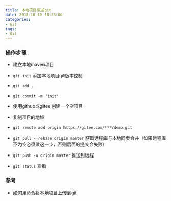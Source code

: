 ```yaml
---
title: 本地项目推送git
date: 2018-10-10 18:33:00
categories:
- Git
tags: 
- Git
---
```


### 操作步骤

+ 建立本地maven项目

+ `git init` 添加本地项目git版本控制

+ `git add .` 

+ `git commit -m 'init'`

+ 使用github或gitee 创建一个空项目

+ 复制项目的地址

+ `git remote add origin https://gitee.com/***/demo.git`

+ `git pull --rebase origin master` 获取远程库与本地同步合并（如果远程库不为空必须做这一步，否则后面的提交会失败）

+ `git push -u origin master` 推送到远程

+ `git status` 查看

### 参考

  + [如何用命令将本地项目上传到git](https://www.cnblogs.com/eedc/p/6168430.html)